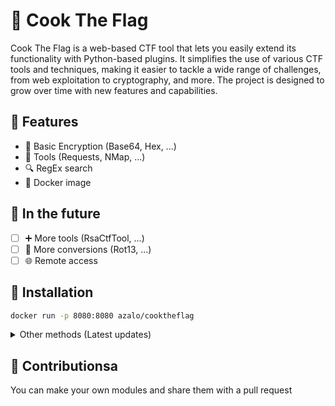
# 🏴 Cook The Flag

Cook The Flag is a web-based CTF tool that lets you easily extend its functionality with Python-based plugins. It simplifies the use of various CTF tools and techniques, making it easier to tackle a wide range of challenges, from web exploitation to cryptography, and more. The project is designed to grow over time with new features and capabilities.
## 📃 Features

 - 🧮 Basic Encryption (Base64, Hex, ...)
 - 🔨 Tools (Requests, NMap, ...)
 - 🔍 RegEx search
 - 🐳 Docker image

## 🌠 In the future
 - [ ] ➕ More tools (RsaCtfTool, ...)
 - [ ] 🔧 More conversions (Rot13, ...)
 - [ ] 🌐 Remote access 
## 🚀 Installation
```bash
docker run -p 8080:8080 azalo/cooktheflag
```
<details>
<summary>Other methods (Latest updates)</summary>

### Using Dockerfile
```bash
git clone https://github.com/zalo-alex/CookTheFlag
cd CookTheFlag
sudo docker build -t cooktheflag .
sudo docker run -p 8080:8080 cooktheflag
```

### Using Python

```bash
git clone https://github.com/zalo-alex/CookTheFlag
cd CookTheFlag
pip install -r requirements.txt
python main.py
```
</details>

## 👤 Contributionsa
You can make your own modules and share them with a pull request
